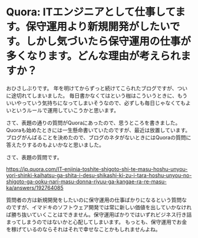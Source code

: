 # Quora: ITエンジニアとして仕事してます。保守運用より新規開発がしたいです。しかし気づいたら保守運用の仕事が多くなります。どんな理由が考えられますか？

おひさしぶりです。
年を明けてからずっと続けてこられたブログですが、ついに途切れてしまいました。
毎日書かなくてはという枷はこういうときに、もういいやっていう気持ちになってしまいそうなので、必ずしも毎日じゃなくてもよいというルールで運用していこうかと思います。

さて、表題の通りの質問がQuoraにあったので、思うところを書きました。
Quoraも始めたときには一生懸命書いていたのですが、最近は放置しています。
ブログがんばることを決めたので、ブログのネタがないときにはQuoraの質問に答えたりするのもよいかなと思いました。

さて、表題の質問です。

https://jp.quora.com/IT-enjinia-toshite-shigoto-shi-te-masu-hoshu-unyou-yori-shinki-kaihatsu-ga-shita-i-desu-shikashi-ki-zu-i-tara-hoshu-unyou-no-shigoto-ga-ooku-nari-masu-donna-riyuu-ga-kangae-ra-re-masu-ka/answers/192764085

質問者の方は新規開発をしたいのに保守運用の仕事ばかりになるという質問なのですが、イマドキのソフトウェア開発では常に新しい価値を出していかなければ勝ち抜いていくことはできません。保守運用ばかりではいずれビジネス行き詰まってしまうのではないかと心配してしまいます。
もっとも、保守運用でお金を稼げているのならそれはそれで幸せなことかもしれませんよね。

